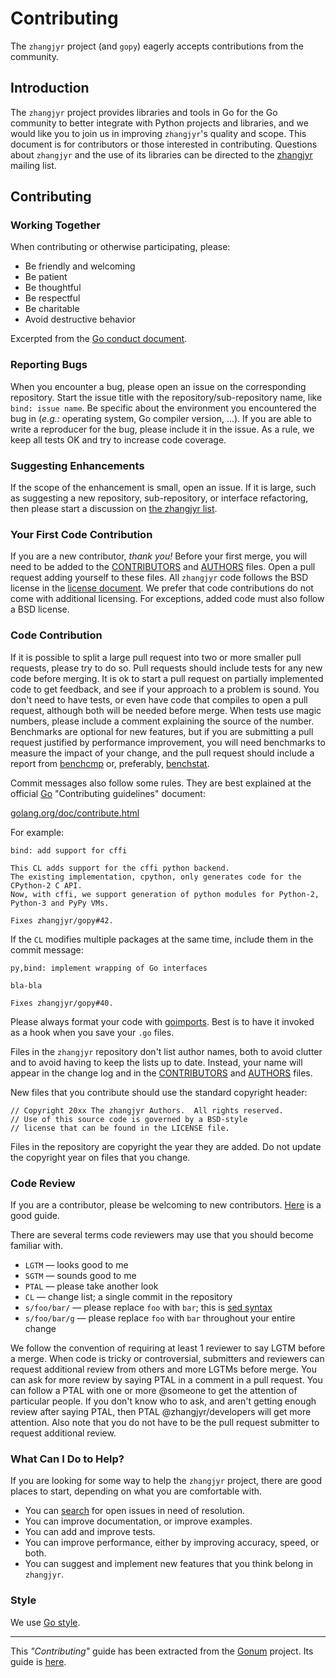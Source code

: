 # Contributing

The `zhangjyr` project (and `gopy`) eagerly accepts contributions from the community.

## Introduction


The `zhangjyr` project provides libraries and tools in Go for the Go community to better integrate with Python projects and libraries, and we would like you to join us in improving `zhangjyr`'s quality and scope.
This document is for contributors or those interested in contributing.
Questions about `zhangjyr` and the use of its libraries can be directed to the [zhangjyr](mailto:zhangjyr@googlegroups.com) mailing list.

## Contributing

### Working Together

When contributing or otherwise participating, please:

- Be friendly and welcoming
- Be patient
- Be thoughtful
- Be respectful
- Be charitable
- Avoid destructive behavior

Excerpted from the [Go conduct document](https://golang.org/conduct).

### Reporting Bugs

When you encounter a bug, please open an issue on the corresponding repository.
Start the issue title with the repository/sub-repository name, like `bind: issue name`.
Be specific about the environment you encountered the bug in (_e.g.:_ operating system, Go compiler version, ...).
If you are able to write a reproducer for the bug, please include it in the issue.
As a rule, we keep all tests OK and try to increase code coverage.

### Suggesting Enhancements

If the scope of the enhancement is small, open an issue.
If it is large, such as suggesting a new repository, sub-repository, or interface refactoring, then please start a discussion on [the zhangjyr list](https://groups.google.com/forum/#!forum/zhangjyr).

### Your First Code Contribution

If you are a new contributor, *thank you!*
Before your first merge, you will need to be added to the [CONTRIBUTORS](https://github.com/zhangjyr/license/blob/master/CONTRIBUTORS) and [AUTHORS](https://github.com/zhangjyr/license/blob/master/AUTHORS) files.
Open a pull request adding yourself to these files.
All `zhangjyr` code follows the BSD license in the [license document](https://github.com/zhangjyr/license/blob/master/LICENSE).
We prefer that code contributions do not come with additional licensing.
For exceptions, added code must also follow a BSD license.

### Code Contribution

If it is possible to split a large pull request into two or more smaller pull requests, please try to do so.
Pull requests should include tests for any new code before merging.
It is ok to start a pull request on partially implemented code to get feedback, and see if your approach to a problem is sound.
You don't need to have tests, or even have code that compiles to open a pull request, although both will be needed before merge.
When tests use magic numbers, please include a comment explaining the source of the number.
Benchmarks are optional for new features, but if you are submitting a pull request justified by performance improvement, you will need benchmarks to measure the impact of your change, and the pull request should include a report from [benchcmp](https://godoc.org/golang.org/x/tools/cmd/benchcmp) or, preferably, [benchstat](https://godoc.org/golang.org/x/perf/cmd/benchstat).

Commit messages also follow some rules.
They are best explained at the official [Go](https://golang.org) "Contributing guidelines" document:

[golang.org/doc/contribute.html](https://golang.org/doc/contribute.html#commit_changes)

For example:

```
bind: add support for cffi

This CL adds support for the cffi python backend.
The existing implementation, cpython, only generates code for the
CPython-2 C API.
Now, with cffi, we support generation of python modules for Python-2,
Python-3 and PyPy VMs.

Fixes zhangjyr/gopy#42.
```

If the `CL` modifies multiple packages at the same time, include them in the commit message:

```
py,bind: implement wrapping of Go interfaces

bla-bla

Fixes zhangjyr/gopy#40.
```

Please always format your code with [goimports](https://godoc.org/golang.org/x/tools/cmd/goimports).
Best is to have it invoked as a hook when you save your `.go` files.

Files in the `zhangjyr` repository don't list author names, both to avoid clutter and to avoid having to keep the lists up to date.
Instead, your name will appear in the change log and in the [CONTRIBUTORS](https://github.com/zhangjyr/license/blob/master/CONTRIBUTORS) and [AUTHORS](https://github.com/zhangjyr/license/blob/master/AUTHORS) files.

New files that you contribute should use the standard copyright header:

```
// Copyright 20xx The zhangjyr Authors.  All rights reserved.
// Use of this source code is governed by a BSD-style
// license that can be found in the LICENSE file.
```

Files in the repository are copyright the year they are added.
Do not update the copyright year on files that you change.

### Code Review

If you are a contributor, please be welcoming to new contributors.
[Here](http://sarah.thesharps.us/2014/09/01/the-gentle-art-of-patch-review/) is a good guide.

There are several terms code reviewers may use that you should become familiar with.

  * ` LGTM ` — looks good to me
  * ` SGTM ` — sounds good to me
  * ` PTAL ` — please take another look
  * ` CL ` — change list; a single commit in the repository
  * ` s/foo/bar/ ` — please replace ` foo ` with ` bar `; this is [sed syntax](http://en.wikipedia.org/wiki/Sed#Usage)
  * ` s/foo/bar/g ` — please replace ` foo ` with ` bar ` throughout your entire change

We follow the convention of requiring at least 1 reviewer to say LGTM before a merge.
When code is tricky or controversial, submitters and reviewers can request additional review from others and more LGTMs before merge.
You can ask for more review by saying PTAL in a comment in a pull request.
You can follow a PTAL with one or more @someone to get the attention of particular people.
If you don't know who to ask, and aren't getting enough review after saying PTAL, then PTAL @zhangjyr/developers will get more attention.
Also note that you do not have to be the pull request submitter to request additional review.

### What Can I Do to Help?

If you are looking for some way to help the `zhangjyr` project, there are good places to start, depending on what you are comfortable with.

- You can [search](https://github.com/issues?utf8=%E2%9C%93&q=is%3Aopen+is%3Aissue+user%3Azhangjyr) for open issues in need of resolution.
- You can improve documentation, or improve examples.
- You can add and improve tests.
- You can improve performance, either by improving accuracy, speed, or both.
- You can suggest and implement new features that you think belong in `zhangjyr`.

### Style

We use [Go style](https://github.com/golang/go/wiki/CodeReviewComments).

---

This _"Contributing"_ guide has been extracted from the [Gonum](https://gonum.org) project.
Its guide is [here](https://github.com/gonum/license/blob/master/CONTRIBUTING.md).

